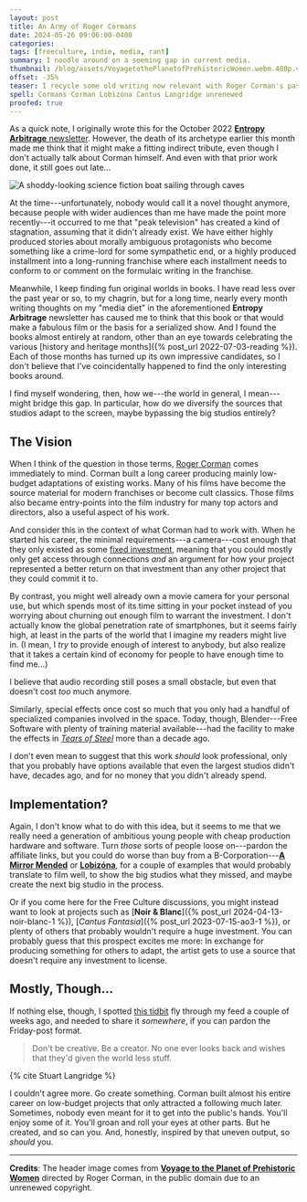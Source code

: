 ```yaml
---
layout: post
title: An Army of Roger Cormans
date: 2024-05-26 09:06:00-0400
categories:
tags: [freeculture, indie, media, rant]
summary: I noodle around on a seeming gap in current media.
thumbnail: /blog/assets/VoyagetothePlanetofPrehistoricWomen.webm.480p.vp9.png
offset: -35%
teaser: I recycle some old writing now relevant with Roger Corman's passing, on the use of making things.
spell: Cormans Corman Lobizóna Cantus Langridge unrenewed
proofed: true
---
```


As a quick note, I originally wrote this for the October 2022 [**Entropy Arbitrage** newsletter](https://buymeacoffee.com/jcolag).  However, the death of its archetype earlier this month made me think that it might make a fitting indirect tribute, even though I don't actually talk about Corman himself.  And even with that prior work done, it still goes out late...

![A shoddy-looking science fiction boat sailing through caves](/blog/assets/VoyagetothePlanetofPrehistoricWomen.webm.480p.vp9.png "Do you really think that what you have in mind will turn out worse than this...?")

At the time---unfortunately, nobody would call it a novel thought anymore, because people with wider audiences than me have made the point more recently---it occurred to me that "peak television" has created a kind of stagnation, assuming that it didn't already exist.  We have either highly produced stories about morally ambiguous protagonists who become something like a crime-lord for some sympathetic end, or a highly produced installment into a long-running franchise where each installment needs to conform to or comment on the formulaic writing in the franchise.

Meanwhile, I keep finding fun original worlds in books.  I have read less over the past year or so, to my chagrin, but for a long time, nearly every month writing thoughts on my "media diet" in the aforementioned **Entropy Arbitrage** newsletter has caused me to think that this book or that would make a fabulous film or the basis for a serialized show.  And I found the books almost entirely at random, other than an eye towards celebrating the various [history and heritage months]({% post_url 2022-07-03-reading %}).  Each of those months has turned up its own impressive candidates, so I don't believe that I've coincidentally happened to find the only interesting books around.

I find myself wondering, then, how we---the world in general, I mean---might bridge this gap.  In particular, how do we diversify the sources that studios adapt to the screen, maybe bypassing the big studios entirely?

## The Vision

When I think of the question in those terms, [Roger Corman](https://en.wikipedia.org/wiki/Roger_Corman) comes immediately to mind.  Corman built a long career producing mainly low-budget adaptations of existing works.  Many of his films have become the source material for modern franchises or become cult classics.  Those films also became entry-points into the film industry for many top actors and directors, also a useful aspect of his work.

And consider this in the context of what Corman had to work with.  When he started his career, the minimal requirements---a camera---cost enough that they only existed as some [fixed investment](https://en.wikipedia.org/wiki/Fixed_investment), meaning that you could mostly only get access through connections *and* an argument for how your project represented a better return on that investment than any other project that they could commit it to.

By contrast, you might well already own a movie camera for your personal use, but which spends most of its time sitting in your pocket instead of you worrying about churning out enough film to warrant the investment.  I don't actually know the global penetration rate of smartphones, but it seems fairly high, at least in the parts of the world that I imagine my readers might live in.  (I mean, I *try* to provide enough of interest to anybody, but also realize that it takes a certain kind of economy for people to have enough time to find me...)

I believe that audio recording still poses a small obstacle, but even that doesn't cost *too* much anymore.

Similarly, special effects once cost so much that you only had a handful of specialized companies involved in the space.  Today, though, Blender---Free Software with plenty of training material available---had the facility to make the effects in [*Tears of Steel*](https://mango.blender.org/) more than a decade ago.

I don't even mean to suggest that this work *should* look professional, only that you probably have options available that even the largest studios didn't have, decades ago, and for no money that you didn't already spend.

## Implementation?

Again, I don't know what to do with this idea, but it seems to me that we really need a generation of ambitious young people with cheap production hardware and software.  Turn *those* sorts of people loose on---pardon the affiliate links, but you could do worse than buy from a B-Corporation---[**A Mirror Mended**](https://bookshop.org/a/84388/9781250766649) or [**Lobizóna**](https://bookshop.org/a/84388/9781250239136), for a couple of examples that would probably translate to film well, to show the big studios what they missed, and maybe create the next big studio in the process.

Or if you come here for the Free Culture discussions, you might instead want to look at projects such as [**Noir & Blanc**]({% post_url 2024-04-13-noir-blanc-1 %}), [*Cantus Fantasia*]({% post_url 2023-07-15-ao3-1 %}), or plenty of others that probably wouldn't require a huge investment.  You can probably guess that this prospect excites me more:  In exchange for producing something for others to adapt, the artist gets to use a source that doesn't require any investment to license.

## Mostly, Though...

If nothing else, though, I spotted [this tidbit](https://www.kryogenix.org/days/2024/05/03/the-pastry-box-project-archaeology/) fly through my feed a couple of weeks ago, and needed to share it *somewhere*, if you can pardon the Friday-post format.

 > Don't be creative. Be a creator. No one ever looks back and wishes that they'd given the world less stuff.

{% cite Stuart Langridge %}

I couldn't agree more.  Go create something.  Corman built almost his entire career on low-budget projects that only attracted a following much later.  Sometimes, nobody even meant for it to get into the public's hands.  You'll enjoy some of it.  You'll groan and roll your eyes at other parts.  But he created, and so can you.  And, honestly, inspired by that uneven output, so *should* you.

* * *

**Credits**:  The header image comes from [**Voyage to the Planet of Prehistoric Women**](https://commons.wikimedia.org/wiki/File:VoyagetothePlanetofPrehistoricWomen.webm) directed by Roger Corman, in the public domain due to an unrenewed copyright.
